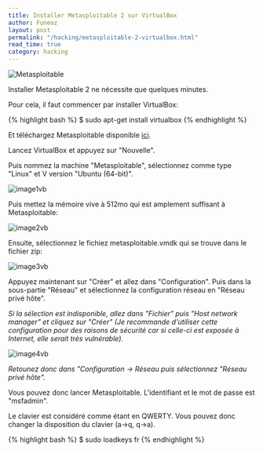 ```yaml
---
title: Installer Metasploitable 2 sur VirtualBox
author: Funeoz
layout: post
permalink: "/hacking/metasploitable-2-virtualbox.html"
read_time: true
category: hacking
---
```

![Metasploitable](/techlovers/assets/metasploitable.jpg)

Installer Metasploitable 2 ne nécessite que quelques minutes.

Pour cela, il faut commencer par installer VirtualBox:

{% highlight bash %}
$ sudo apt-get install virtualbox
{% endhighlight %}

Et téléchargez Metasploitable disponible [ici](https://sourceforge.net/projects/metasploitable/files/Metasploitable2/).

Lancez VirtualBox et appuyez sur "Nouvelle".

Puis nommez la machine "Metasploitable", sélectionnez comme type "Linux" et V
version "Ubuntu (64-bit)".

![image1vb](/techlovers/assets/image1vb.png)

Puis mettez la mémoire vive à 512mo qui est amplement suffisant à Metasploitable:

![image2vb](/techlovers/assets/image2vb.png)

Ensuite, sélectionnez le fichiez metasploitable.vmdk qui se trouve dans le fichier zip: 

![image3vb](/techlovers/assets/image3vb.png)

Appuyez maintenant sur "Créer" et allez dans "Configuration".
Puis dans la sous-partie "Réseau" et sélectionnez la configuration réseau en "Réseau privé hôte". 

*Si la sélection est indisponible, allez dans "Fichier" puis "Host network manager" et cliquez sur "Créer" (Je recommande d'utiliser cette configuration pour des raisons de sécurité car si celle-ci est exposée à Internet, elle serait très vulnérable).*

![image4vb](/techlovers/assets/image4vb.png)

*Retounez donc dans "Configuration -> Réseau puis sélectionnez "Réseau privé hôte".*

Vous pouvez donc lancer Metasploitable. L'identifiant et le mot de passe est "msfadmin".

Le clavier est considéré comme étant en QWERTY. Vous pouvez donc changer la disposition du clavier (a->q, q->a).

{% highlight bash %}
$ sudo loadkeys fr
{% endhighlight %}
